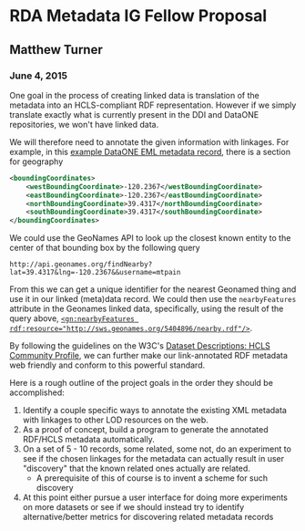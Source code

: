 # RDA Metadata IG Fellow Proposal

## Matthew Turner

### June 4, 2015

One goal in the process of creating linked data is translation of the
metadata into an HCLS-compliant RDF representation. However if we simply
translate exactly what is currently present in the DDI and DataONE repositories,
we won't have linked data. 

We will therefore need to annotate the given information with linkages.
For example, in this [example DataONE EML metadata
record](https://cn.dataone.org/cn/v1/object/doi:10.5063%2FAA%2Fnrs.692.1), there
is a section for geography

```xml
<boundingCoordinates>
    <westBoundingCoordinate>-120.2367</westBoundingCoordinate>
    <eastBoundingCoordinate>-120.2367</eastBoundingCoordinate>
    <northBoundingCoordinate>39.4317</northBoundingCoordinate>
    <southBoundingCoordinate>39.4317</southBoundingCoordinate>
</boundingCoordinates>
```

We could use the GeoNames API to look up the closest known entity
to the center of that bounding box by the following query

```
http://api.geonames.org/findNearby?lat=39.4317&lng=-120.2367&&username=mtpain
```

From this we can get a unique identifier for the nearest Geonamed thing and use
it in our linked (meta)data record. We could then use the `nearbyFeatures`
attribute in the Geonames linked data, specifically, using the result of the
query above,
[`<gn:nearbyFeatures
rdf:resource="http://sws.geonames.org/5404896/nearby.rdf"/>`](
http://sws.geonames.org/5404896/nearby.rdf).

By following the guidelines on the W3C's [Dataset Descriptions: HCLS Community
Profile](http://www.w3.org/2001/sw/hcls/notes/hcls-dataset/), we can further
make our link-annotated RDF metadata web friendly and conform to this powerful
standard.

Here is a rough outline of the project goals in the order they should be
accomplished:

1. Identify a couple specific ways to annotate the existing XML metadata with
linkages to other LOD resources on the web. 
2. As a proof of concept, build a program to generate the annotated RDF/HCLS
metadata automatically.
3. On a set of 5 - 10 records, some related, some not, do an experiment to see
if the chosen linkages for the metadata can actually result in user "discovery"
that the known related ones actually are related.
    - A prerequisite of this of course is to invent a scheme for such discovery
4. At this point either pursue a user interface for doing more experiments on
more datasets or see if we should instead try to identify alternative/better
metrics for discovering related metadata records
